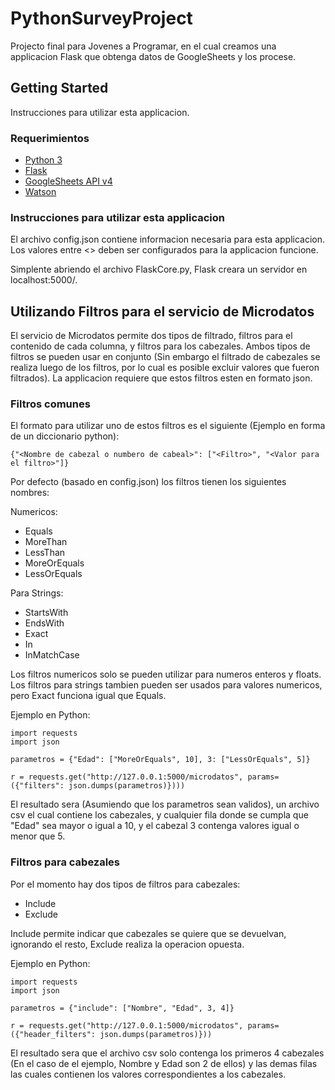 # PythonSurveyProject

Projecto final para Jovenes a Programar, en el cual creamos una applicacion Flask que obtenga datos de GoogleSheets y los procese.

## Getting Started

Instrucciones para utilizar esta applicacion.

### Requerimientos

* [Python 3](https://www.python.org/downloads/release/python-363/)
* [Flask](https://github.com/pallets/flask)
* [GoogleSheets API v4](https://developers.google.com/sheets/api/quickstart/python) 
* [Watson](https://github.com/watson-developer-cloud/python-sdk)

### Instrucciones para utilizar esta applicacion

El archivo config.json contiene informacion necesaria para esta applicacion.
Los valores entre <> deben ser configurados para la applicacion funcione.

Simplente abriendo el archivo FlaskCore.py, Flask creara un servidor en localhost:5000/.

## Utilizando Filtros para el servicio de Microdatos

El servicio de Microdatos permite dos tipos de filtrado, filtros para el contenido de cada columna, y filtros para los cabezales.
Ambos tipos de filtros se pueden usar en conjunto (Sin embargo el filtrado de cabezales se realiza luego de los filtros, por lo cual es posible
excluir valores que fueron filtrados).
La applicacion requiere que estos filtros esten en formato json.

### Filtros comunes

El formato para utilizar uno de estos filtros es el siguiente (Ejemplo en forma de un diccionario python):

```
{"<Nombre de cabezal o numbero de cabeal>": ["<Filtro>", "<Valor para el filtro>"]}
```

Por defecto (basado en config.json) los filtros tienen los siguientes nombres:

Numericos:
* Equals 
* MoreThan 
* LessThan 
* MoreOrEquals 
* LessOrEquals

Para Strings:
* StartsWith 
* EndsWith 
* Exact
* In
* InMatchCase

Los filtros numericos solo se pueden utilizar para numeros enteros y floats.
Los filtros para strings tambien pueden ser usados para valores numericos, pero Exact funciona igual que Equals.


Ejemplo en Python:

```
import requests
import json 

parametros = {"Edad": ["MoreOrEquals", 10], 3: ["LessOrEquals", 5]}

r = requests.get("http://127.0.0.1:5000/microdatos", params=({"filters": json.dumps(parametros)})))
```

El resultado sera (Asumiendo que los parametros sean validos), un archivo csv el cual contiene los cabezales, y cualquier fila donde
se cumpla que "Edad" sea mayor o igual a 10, y el cabezal 3 contenga valores igual o menor que 5.


### Filtros para cabezales

Por el momento hay dos tipos de filtros para cabezales:

* Include
* Exclude

Include permite indicar que cabezales se quiere que se devuelvan, ignorando el resto, Exclude realiza la operacion opuesta.


Ejemplo en Python:

```
import requests
import json

parametros = {"include": ["Nombre", "Edad", 3, 4]}

r = requests.get("http://127.0.0.1:5000/microdatos", params=({"header_filters": json.dumps(parametros)}))
```

El resultado sera que el archivo csv solo contenga los primeros 4 cabezales (En el caso de el ejemplo, Nombre y Edad son 2 de ellos) y las demas filas las cuales contienen los valores correspondientes a los cabezales.
